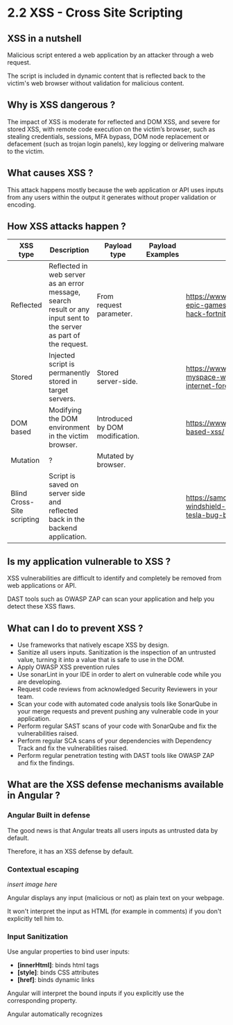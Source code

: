 # 2.2 XSS - Cross Site Scripting

## XSS in a nutshell

Malicious script entered a web application by an attacker through a web request.

The script is included in dynamic content that is reflected back to the victim's web browser without validation for malicious content.

## Why is XSS dangerous ?

The impact of XSS is moderate for reflected and DOM XSS, and severe for stored XSS, with remote code execution on the victim’s browser, such as stealing credentials, sessions, MFA bypass, DOM node replacement or defacement (such as trojan login panels), key logging or delivering malware to the victim.

## What causes XSS ?

This attack happens mostly because the web application or API uses inputs from any users within the output it generates without proper validation or encoding.

## How XSS attacks happen ?

| XSS type                  | Description                                                                                                        |  Payload type                  |  Payload Examples | Real cases                                                                                      |
|---------------------------|--------------------------------------------------------------------------------------------------------------------|--------------------------------|-------------------|-------------------------------------------------------------------------------------------------|
| Reflected                 | Reflected in web server as an error message, search result or any input sent to the server as part of the request. | From request parameter.        |                   |https://www.techspot.com/news/78304-epic-games-weaknesses-check-point-hack-fortnite-accounts.html|
| Stored                    | Injected script is permanently stored in target servers.                                                           | Stored server-side.            |                   |https://www.vice.com/en/article/wnjwb4/the-myspace-worm-that-changed-the-internet-forever        |
| DOM based                 | Modifying the DOM environment in the victim browser.                                                               | Introduced by DOM modification.|                   |https://www.neuralegion.com/blog/dom-based-xss/                                                  |
| Mutation                  | ?                                                                                                                  | Mutated by browser.            |                   |                                                                                                 |
| Blind Cross-Site scripting| Script is saved on server side and reflected back in the backend application.                                      |                                |                   |https://samcurry.net/cracking-my-windshield-and-earning-10000-on-the-tesla-bug-bounty-program/   |


## Is my application vulnerable to XSS ?

XSS vulnerabilities are difficult to identify and completely be removed from web applications or API.

DAST tools such as OWASP ZAP can scan your application and help you detect these XSS flaws.

## What can I do to prevent XSS ?

- Use frameworks that natively escape XSS by design.
- Sanitize all users inputs. Sanitization is the inspection of an untrusted value, turning it into a value that is safe to use in the DOM.
- Apply OWASP XSS prevention rules
- Use sonarLint in your IDE in order to alert on vulnerable code while you are developing.
- Request code reviews from acknowledged Security Reviewers in your team.
- Scan your code with automated code analysis tools like SonarQube in your merge requests and prevent pushing any vulnerable code in your application.
- Perform regular SAST scans of your code with SonarQube and fix the vulnerabilities raised.
- Perform regular SCA scans of your dependencies with Dependency Track and fix the vulnerabilities raised.
- Perform regular penetration testing with DAST tools like OWASP ZAP and fix the findings.

## What are the XSS defense mechanisms available in Angular ?

### Angular Built in defense

The good news is that Angular treats all users inputs as untrusted data by default.

Therefore, it has an XSS defense by default.

### Contextual escaping

*insert image here*

Angular displays any input (malicious or not) as plain text on your webpage.

It won't interpret the input as HTML (for example in comments) if you don't explicitly tell him to.

### Input Sanitization

Use angular properties to bind user inputs:

- **[innerHtml]**: binds html tags
- **[style]**: binds CSS attributes
- **[href]**: binds dynamic links

Angular will interpret the bound inputs if you explicitly use the corresponding property.

Angular automatically recognizes <script> tags as unsafe and removes it. A warning appears in the browser console to notify you if Angular has sanitized an input value.

##Further resources

https://owasp.org/www-community/attacks/xss/
https://owasp.org/www-project-top-ten/2017/A7_2017-Cross-Site_Scripting_(XSS)
